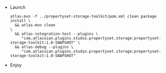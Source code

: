 - Launch

      atlas-mvn -f ../propertyset-storage-toolkit/pom.xml clean package install \
        && atlas-mvn clean                                                      \
        && atlas-integration-test --plugins \
           "com.atlassian.plugins.studio.propertyset.storage:propertyset-storage-toolkit:1.0-SNAPSHOT" \
        && atlas-debug --plugins \
           "com.atlassian.plugins.studio.propertyset.storage:propertyset-storage-toolkit:1.0-SNAPSHOT"
- Enjoy
